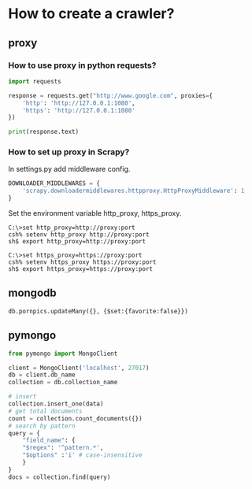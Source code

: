 # How to create a crawler?

## proxy

### How to use proxy in python requests?

```python
import requests

response = requests.get("http://www.google.com", proxies={
    'http': 'http://127.0.0.1:1080',
    'https': 'http://127.0.0.1:1080'
})

print(response.text)
```

### How to set up proxy in Scrapy?

In settings.py add middleware config.

```python
DOWNLOADER_MIDDLEWARES = {
    'scrapy.downloadermiddlewares.httpproxy.HttpProxyMiddleware': 1
}
```

 Set the environment variable http_proxy, https_proxy.

```shell
C:\>set http_proxy=http://proxy:port
csh% setenv http_proxy http://proxy:port
sh$ export http_proxy=http://proxy:port

C:\>set https_proxy=https://proxy:port
csh% setenv https_proxy https://proxy:port
sh$ export https_proxy=https://proxy:port
```

## mongodb

```mongodb
db.pornpics.updateMany({}, {$set:{favorite:false}})
```

## pymongo

```python
from pymongo import MongoClient

client = MongoClient('localhost', 27017)
db = client.db_name
collection = db.collection_name

# insert
collection.insert_one(data)
# get total documents
count = collection.count_documents({})
# search by pattern
query = {
    "field_name": {
    "$regex": '^pattern.*',
    "$options" :'i' # case-insensitive
    }
}
docs = collection.find(query)
```
